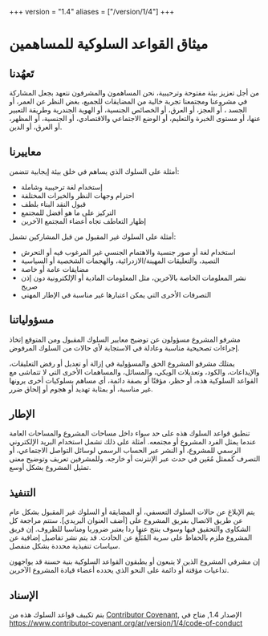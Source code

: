+++
version = "1.4"
aliases = ["/version/1/4"]
+++

# ميثاق القواعد السلوكية للمساهمين

## تَعهُدنا

من أجل تعزيز بيئة مفتوحة وترحيبية، نحن المساهمون والمشرفون نتعهد بجعل المشاركة في مشروعنا ومجتمعنا تجربة خالية من المضايقات للجميع، بغض النظر عن العمر، أو الجسد ، أو العجز، أو العرق، أو الخصائص الجنسية، أو الهوية الجندرية  وطريقة التعبير عنها، أو مستوى الخبرة والتعليم، أو الوضع الاجتماعي والاقتصادي، أو الجنسية، أو المظهر، أو العرق، أو الدين.

## معاييرنا

أمثلة على السلوك الذي يساهم في خلق بيئة إيجابية تتضمن:

* إستخدام لغة ترحيبية وشاملة
* احترام وجهات النظر والخبرات المختلفة
* قبول النقد البناء بلطف
* التركيز على ما هو أفضل للمجتمع
* إظهار التعاطف تجاه أعضاء المجتمع الآخرين

أمثلة على السلوك غير المقبول من قبل المشاركين تشمل:

* استخدام لغة أو صور جنسية والاهتمام الجنسي غير المرغوب فيه أو التحرش
* التصيد، والتعليقات المهينة/الازدرائية، والهجمات الشخصية أو السياسية
* مضايقات عامة أو خاصة
* نشر المعلومات الخاصة بالآخرين، مثل المعلومات المادية أو الإلكترونية دون إذن صريح
* التصرفات الأخرى التي يمكن اعتبارها غير مناسبة في الإطار المهني

## مسؤولياتنا

مشرفو المشروع مسؤولون عن توضيح معايير السلوك المقبول ومن المتوقع اِتخاذ إجراءات تصحيحية مناسبة وعادلة في الاستجابة لأي حالات من السلوك المرفوض.

يمتلك مشرفو المشروع الحق والمسؤولية في إزالة أو تعديل أو رفض التعليقات، والإيداعات، والكود، وتعديلات الويكي، والمسائل، والمساهمات الأخرى التي لا تتماشى مع القواعد السلوكية هذه، أو حظر، مؤقتًا أو بصفة دائمة، أي مساهم بسلوكيات أخرى يرونها غير مناسبة، أو بمثابة تهديد أو هجوم أو إلحاق ضرر.

## الإطار

تنطبق قواعد السلوك هذه على حد سواء داخل مساحات المشروع والمساحات العامة عندما يمثل الفرد المشروع أو مجتمعه. أمثلة على ذلك تشمل استخدام البريد الإلكتروني الرسمي للمشروع، أو النشر عبر الحساب الرسمي لوسائل التواصل الاجتماعي، أو التصرف كَممثل مُعَين في حدث عبر الإنترنت أو خارجه.  وللمشرفين تعريف وتوضيح معنى تمثيل المشروع بشكل أوسع.

## التنفيذ

يتم الإبلاغ عن حالات السلوك التعسفي، أو المضايقة أو السلوك غير المقبول بشكل عام عن طريق الاتصال بفريق المشروع على [أضف العنوان البريدي]. ستتم مراجعة كل الشكاوى والتحقيق فيها وسوف ينتج عنها ردا يعتبر ضروريا ومناسبا للظروف. إن فريق المشروع ملزم بالحفاظ على سرية المُبَلّغ عن الحادث. قد يتم نشر تفاصيل إضافية عن سياسات تنفيذية محددة بشكل منفصل.

إن مشرفي المشروع الذين لا يتبعون أو يطبقون القواعد السلوكية بنية حسنة قد يواجهون تداعيات مؤقتة أو دائمة على النحو الذي يحدده أعضاء قيادة المشروع الآخرين.

## الإسناد

يتم تكييف قواعد السلوك هذه من [Contributor Covenant][homepage], الإصدار 1.4,
متاح في <https://www.contributor-covenant.org/ar/version/1/4/code-of-conduct>

[homepage]: https://www.contributor-covenant.org
